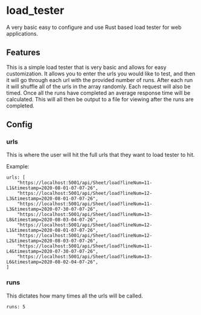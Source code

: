 # load_tester
A very basic easy to configure and use Rust based load tester for web applications.

## Features
This is a simple load tester that is very basic and allows for easy customization. It allows you to enter the urls you would like to test, and then it will go through each url with the provided number of runs.
After each run it will shuffle all of the urls in the array randomly. Each request will also be timed. Once all the runs have completed an average response time will be calculated.
This will all then be output to a file for viewing after the runs are completed.

## Config

### urls
This is where the user will hit the full urls that they want to load tester to hit.

Example:
```
urls: [
    "https://localhost:5001/api/Sheet/load?lineNum=11-L1&timestamp=2020-08-01-07-07-26",
    "https://localhost:5001/api/Sheet/load?lineNum=12-L3&timestamp=2020-08-01-07-07-26",
    "https://localhost:5001/api/Sheet/load?lineNum=11-L3&timestamp=2020-07-30-07-07-26",
    "https://localhost:5001/api/Sheet/load?lineNum=13-L8&timestamp=2020-08-03-04-07-26",
    "https://localhost:5001/api/Sheet/load?lineNum=12-L1&timestamp=2020-08-01-07-07-26",
    "https://localhost:5001/api/Sheet/load?lineNum=12-L2&timestamp=2020-08-03-07-07-26",
    "https://localhost:5001/api/Sheet/load?lineNum=11-L4&timestamp=2020-07-30-07-07-26",
    "https://localhost:5001/api/Sheet/load?lineNum=13-L6&timestamp=2020-08-02-04-07-26",
]
```
### runs
This dictates how many times all the urls will be called. 
```
runs: 5
```
